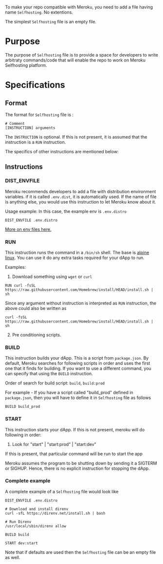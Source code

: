 To make your repo compatible with Meroku, you need to add a file having name `Selfhosting`. No extentions.

The simplest `Selfhosting` file is an empty file.

# Purpose

The purpose of `Selfhosting` file is to provide a space for developers to write arbitraty
commands/code that will enable the repo to work on Meroku Selfhosting platform.

# Specifications


## Format

The format for `Selfhosting` file is :

```
# Comment
[INSTRUCTION] arguments
```

The `INSTRUCTION` is optional. If this is not present, it is assumed that the instruction is a `RUN` instruction.

The specifics of other instructions are mentioned below:

## Instructions

### DIST_ENVFILE

Meroku recommends developers to add a file with distribution environment variables.
if it is called `.env.dist`, it is automatically used. If the name of file is anything else, you would use this instruction to let Meroku know about it.

Usage example: In this case, the example env is `.env.distro`

```
DIST_ENVFILE .env.distro
```

[More on env files here.](EnvironmentVariables.md)

### RUN

This instruction runs the command in a `/bin/sh` shell. The base is [alpine linux](https://www.alpinelinux.org). You can use it do any extra tasks required for your dApp to run.

Examples:
1. Download something using `wget` or `curl`

```
RUN curl -fsSL https://raw.githubusercontent.com/Homebrew/install/HEAD/install.sh | sh
```

Since any argument without instruction is interpreted as `RUN` instruction, the above could also be written as

```
curl -fsSL https://raw.githubusercontent.com/Homebrew/install/HEAD/install.sh | sh
```

2. Pre conditioning scripts.

### BUILD

This instruction builds your dApp. This is a script from `package.json`. By default, Meroku searches for following scripts in order and uses the first one that it finds for building. If you want to use a different command, you can specify that using the `BUILD` instruction.

Order of search for build script: `build`, `build:prod`

For example - If you have a script called "build_prod" defined in `package.json`, then you will have to define it in `Selfhosting` file as follows

```
BUILD build_prod
```


### START

This instruction starts your dApp. If this is not present, meroku will do following in order:

1. Look for "start" | "start:prod" | "start:dev"

If this is present, that particular command will be run to start the app

Meroku assumes the program to be shutting down by sending it a SIGTERM or SIGHUP. Hence, there is no explicit instruction for stopping the dApp.


### Complete example

A complete example of a `Selfhosting` file would look like


```
DIST_ENVFILE .env.distro

# Download and install direnv
curl -sfL https://direnv.net/install.sh | bash

# Run Direnv
/usr/local/sbin/direnv allow

BUILD build

START dev:start

```

Note that if defaults are used then the `Selfhosting` file can be an empty file as well.



